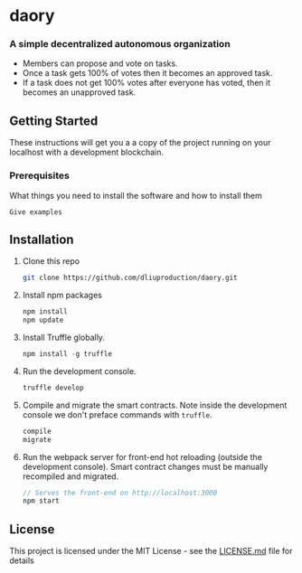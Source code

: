 
# daory
### A simple decentralized autonomous organization

- Members can propose and vote on tasks. 
- Once a task gets 100% of votes then it becomes an approved task. 
- If a task does not get 100% votes after everyone has voted, then it becomes an unapproved task.

## Getting Started

These instructions will get you a a copy of the project running on your localhost with a development blockchain.

### Prerequisites

What things you need to install the software and how to install them

```
Give examples
```

## Installation

1. Clone this repo
    ```bash
    git clone https://github.com/dliuproduction/daory.git
    ```
    
2. Install npm packages
    ```bash
    npm install
    npm update
    ```

3. Install Truffle globally.
    ```javascript
    npm install -g truffle
    ```
    
4. Run the development console.
    ```javascript
    truffle develop
    ```

5. Compile and migrate the smart contracts. Note inside the development console we don't preface commands with `truffle`.
    ```javascript
    compile
    migrate
    ```

6. Run the webpack server for front-end hot reloading (outside the development console). Smart contract changes must be manually recompiled and migrated.
    ```javascript
    // Serves the front-end on http://localhost:3000
    npm start
    ```

## License

This project is licensed under the MIT License - see the [LICENSE.md](LICENSE.md) file for details
